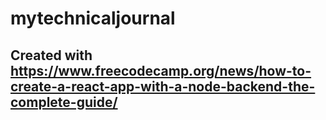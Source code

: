 # mytechnicaljournal

## Created with https://www.freecodecamp.org/news/how-to-create-a-react-app-with-a-node-backend-the-complete-guide/